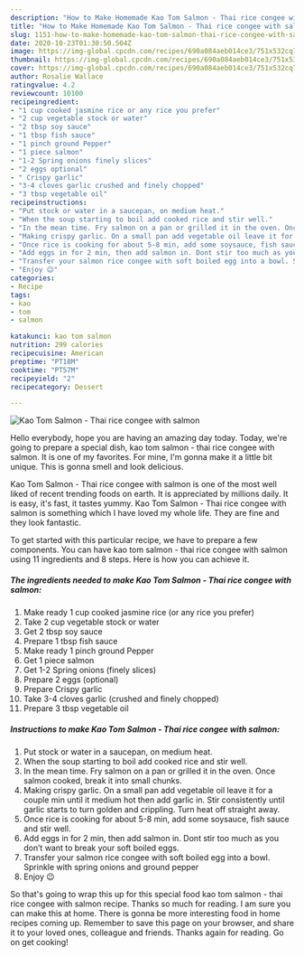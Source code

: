 ```yaml
---
description: "How to Make Homemade Kao Tom Salmon - Thai rice congee with salmon"
title: "How to Make Homemade Kao Tom Salmon - Thai rice congee with salmon"
slug: 1151-how-to-make-homemade-kao-tom-salmon-thai-rice-congee-with-salmon
date: 2020-10-23T01:30:50.504Z
image: https://img-global.cpcdn.com/recipes/690a084aeb014ce3/751x532cq70/kao-tom-salmon-thai-rice-congee-with-salmon-recipe-main-photo.jpg
thumbnail: https://img-global.cpcdn.com/recipes/690a084aeb014ce3/751x532cq70/kao-tom-salmon-thai-rice-congee-with-salmon-recipe-main-photo.jpg
cover: https://img-global.cpcdn.com/recipes/690a084aeb014ce3/751x532cq70/kao-tom-salmon-thai-rice-congee-with-salmon-recipe-main-photo.jpg
author: Rosalie Wallace
ratingvalue: 4.2
reviewcount: 10100
recipeingredient:
- "1 cup cooked jasmine rice or any rice you prefer"
- "2 cup vegetable stock or water"
- "2 tbsp soy sauce"
- "1 tbsp fish sauce"
- "1 pinch ground Pepper"
- "1 piece salmon"
- "1-2 Spring onions finely slices"
- "2 eggs optional"
- " Crispy garlic"
- "3-4 cloves garlic crushed and finely chopped"
- "3 tbsp vegetable oil"
recipeinstructions:
- "Put stock or water in a saucepan, on medium heat."
- "When the soup starting to boil add cooked rice and stir well."
- "In the mean time. Fry salmon on a pan or grilled it in the oven. Once salmon cooked, break it into small chunks."
- "Making crispy garlic. On a small pan add vegetable oil leave it for a couple min until it medium hot then add garlic in. Stir consistently until garlic starts to turn golden and crippling. Turn heat off straight away."
- "Once rice is cooking for about 5-8 min, add some soysauce, fish sauce and stir well."
- "Add eggs in for 2 min, then add salmon in. Dont stir too much as you don’t want to break your soft boiled eggs."
- "Transfer your salmon rice congee with soft boiled egg into a bowl. Sprinkle with spring onions and ground pepper"
- "Enjoy 😉"
categories:
- Recipe
tags:
- kao
- tom
- salmon

katakunci: kao tom salmon 
nutrition: 299 calories
recipecuisine: American
preptime: "PT18M"
cooktime: "PT57M"
recipeyield: "2"
recipecategory: Dessert

---
```



![Kao Tom Salmon - Thai rice congee with salmon](https://img-global.cpcdn.com/recipes/690a084aeb014ce3/751x532cq70/kao-tom-salmon-thai-rice-congee-with-salmon-recipe-main-photo.jpg)

Hello everybody, hope you are having an amazing day today. Today, we're going to prepare a special dish, kao tom salmon - thai rice congee with salmon. It is one of my favorites. For mine, I'm gonna make it a little bit unique. This is gonna smell and look delicious.



Kao Tom Salmon - Thai rice congee with salmon is one of the most well liked of recent trending foods on earth. It is appreciated by millions daily. It is easy, it's fast, it tastes yummy. Kao Tom Salmon - Thai rice congee with salmon is something which I have loved my whole life. They are fine and they look fantastic.


To get started with this particular recipe, we have to prepare a few components. You can have kao tom salmon - thai rice congee with salmon using 11 ingredients and 8 steps. Here is how you can achieve it.

<!--inarticleads1-->

##### The ingredients needed to make Kao Tom Salmon - Thai rice congee with salmon:

1. Make ready 1 cup cooked jasmine rice (or any rice you prefer)
1. Take 2 cup vegetable stock or water
1. Get 2 tbsp soy sauce
1. Prepare 1 tbsp fish sauce
1. Make ready 1 pinch ground Pepper
1. Get 1 piece salmon
1. Get 1-2 Spring onions (finely slices)
1. Prepare 2 eggs (optional)
1. Prepare  Crispy garlic
1. Take 3-4 cloves garlic (crushed and finely chopped)
1. Prepare 3 tbsp vegetable oil




<!--inarticleads2-->

##### Instructions to make Kao Tom Salmon - Thai rice congee with salmon:

1. Put stock or water in a saucepan, on medium heat.
1. When the soup starting to boil add cooked rice and stir well.
1. In the mean time. Fry salmon on a pan or grilled it in the oven. Once salmon cooked, break it into small chunks.
1. Making crispy garlic. On a small pan add vegetable oil leave it for a couple min until it medium hot then add garlic in. Stir consistently until garlic starts to turn golden and crippling. Turn heat off straight away.
1. Once rice is cooking for about 5-8 min, add some soysauce, fish sauce and stir well.
1. Add eggs in for 2 min, then add salmon in. Dont stir too much as you don’t want to break your soft boiled eggs.
1. Transfer your salmon rice congee with soft boiled egg into a bowl. Sprinkle with spring onions and ground pepper
1. Enjoy 😉




So that's going to wrap this up for this special food kao tom salmon - thai rice congee with salmon recipe. Thanks so much for reading. I am sure you can make this at home. There is gonna be more interesting food in home recipes coming up. Remember to save this page on your browser, and share it to your loved ones, colleague and friends. Thanks again for reading. Go on get cooking!
